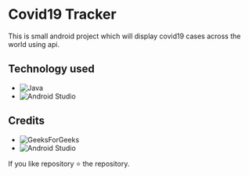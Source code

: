 # Covid19 Tracker

This is small android project which will display covid19 cases across the world using api.

## Technology used

* ![Java](https://img.shields.io/badge/java-%23ED8B00.svg?style=for-the-badge&logo=java&logoColor=white)
* ![Android Studio](https://img.shields.io/badge/Android%20Studio-3DDC84.svg?style=for-the-badge&logo=android-studio&logoColor=white)

## Credits

* ![GeeksForGeeks](https://img.shields.io/badge/GeeksforGeeks-gray?style=for-the-badge&logo=geeksforgeeks&logoColor=35914c)
* ![Android Studio](https://img.shields.io/badge/Android%20Studio-3DDC84.svg?style=for-the-badge&logo=android-studio&logoColor=white)

If you like repository ⭐ the repository.
